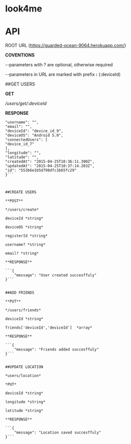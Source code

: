 # look4me
# API 
ROOT URL
(https://guarded-ocean-9064.herokuapp.com/)

**COVENTIONS**

--parameters with ? are optional, otherwise required

--parameters in URL are marked with prefix **:** (:deviceId)

##GET USERS

**GET**

*/users/get/:deviceId*

**RESPONSE**

```{
"username": "",
"email": "",
"deviceId": "device_id_9",
"deviceOS": "Android 5.0",
"connectedUsers": [
"device_id_7"
],
"longitude": "",
"latitude": "",
"createdAt": "2015-04-25T10:36:11.390Z",
"updatedAt": "2015-04-25T10:37:14.203Z",
"id": "553b6e1b5d798dfc1b65fc29"
}```



##CREATE USERS

**POST**

*/users/create*

deviceId *string*

deviceOS *string*

registerId *string*

username? *string*

email? *string*

**RESPONSE**

```{
    "message": "User created succesffuly"
}```


##ADD FRIENDS

**PUT**

*/users/friends*

deviceId *string*

friends['deviceId','deviceId']  *array*

**RESPONSE**

```{
    "message": "Friends added succesffuly"
}```


##UPDATE LOCATION

*users/location*

*PUT*

deviceId *string*

longitude *string*

latitude *string*

**RESPONSE**

```{
    "message": "Location saved succesffuly"
}```



